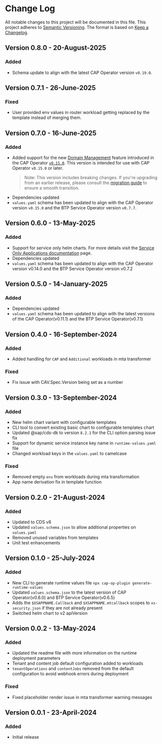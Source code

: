 # Change Log

All notable changes to this project will be documented in this file. This project adheres to [Semantic Versioning](http://semver.org/). The format is based on [Keep a Changelog](http://keepachangelog.com/).

## Version 0.8.0 - 20-August-2025

### Added

- Schema update to align with the latest CAP Operator version `v0.19.0`.

## Version 0.7.1 - 26-June-2025

### Fixed

- User provided env values in router workload getting replaced by the template instead of merging them.

## Version 0.7.0 - 16-June-2025

### Added

- Added support for the new [Domain Management](https://sap.github.io/cap-operator/docs/usage/domain-management) feature introduced in the CAP Operator [`v0.15.0`](https://github.com/SAP/cap-operator/releases/tag/v0.15.0). This version is intended for use with CAP Operator `v0.15.0` or later.
    > Note: This version includes breaking changes. If you're upgrading from an earlier release, please consult the [migration guide](https://github.com/cap-js/cap-operator-plugin/blob/main/migration-guide.md) to ensure a smooth transition.
- Dependencies updated
- `values.yaml` schema has been updated to align with the CAP Operator version `v0.15.0` and the BTP Service Operator version `v0.7.7`.

## Version 0.6.0 - 13-May-2025

### Added

- Support for service only helm charts. For more details visit the [Service Only Applications documentation](https://sap.github.io/cap-operator/docs/usage/services-workload/) page.
- Dependencies updated
- `values.yaml` schema has been updated to align with the CAP Operator version v0.14.0 and the BTP Service Operator version v0.7.2

## Version 0.5.0 - 14-January-2025

### Added

- Dependencies updated
- `values.yaml` schema has been updated to align with the latest versions of the CAP Operator(v0.11.1) and the BTP Service Operator(v0.7.1)

## Version 0.4.0 - 16-September-2024

### Added

- Added handling for `CAP` and `Additional` workloads in mta transformer

### Fixed

- Fix issue with CAV.Spec.Version being set as a number

## Version 0.3.0 - 13-September-2024

### Added

- New helm chart variant with configurable templates
- CLI tool to convert existing basic chart to configurable templates chart
- Updated @sap/cds-dk to version `8.2.1` for the CLI option parsing issue fix
- Support for dynamic service instance key name in `runtime-values.yaml` file
- Changed workload keys in the `values.yaml` to camelcase

### Fixed

- Removed empty `env` from workloads during mta transformation
- App name derivation fix in template function

## Version 0.2.0 - 21-August-2024

### Added

- Updated to CDS v8
- Updated `values.schema.json` to allow additional properties on `values.yaml`
- Removed unused variables from templates
- Unit test enhancements

## Version 0.1.0 - 25-July-2024

### Added

- New CLI to generate runtime values file `npx cap-op-plugin generate-runtime-values`
- Updated `values.schema.json` to the latest version of CAP Operator(v0.6.0) and BTP Service Operator(v0.6.5)
- Adds the `$XSAPPNAME.Callback` and `$XSAPPNAME.mtcallback` scopes to `xs-security.json` if they are not already present
- Switched helm chart to v2 apiVersion

## Version 0.0.2 - 13-May-2024

### Added

- Updated the readme file with more information on the runtime deployment parameters
- Tenant and content job default configuration added to workloads
- `tenantOperations` and `contentJobs` removed from the default configuration to avoid webhook errors during deployment

### Fixed

- Fixed placeholder render issue in mta transformer warning messages

## Version 0.0.1 - 23-April-2024

### Added

- Initial release
